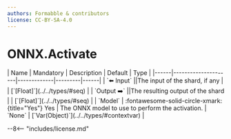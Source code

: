 ```yaml
---
authors: Formabble & contributors
license: CC-BY-SA-4.0
---
```



# ONNX.Activate

<div class="sh-parameters" markdown="1">
| Name | Mandatory | Description | Default | Type |
|------|---------------------|-------------|---------|------|
| `⬅️ Input` ||The input of the shard, if any | | [`[Float]`](../../types/#seq) |
| `Output ➡️` ||The resulting output of the shard | | [`[Float]`](../../types/#seq) |
| `Model` | :fontawesome-solid-circle-xmark:{title="Yes"} Yes  | The ONNX model to use to perform the activation. | `None` | [`Var(Object)`](../../types/#contextvar) |

</div>



--8<-- "includes/license.md"

